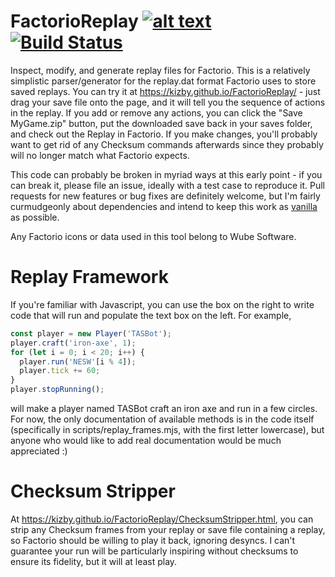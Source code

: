 # FactorioReplay [![alt text](http://vanilla-js.com/assets/button.png "Vanilla JS")](http://vanilla-js.com/) [![Build Status](https://travis-ci.org/Kizby/FactorioReplay.svg?branch=master)](https://travis-ci.org/Kizby/FactorioReplay)
Inspect, modify, and generate replay files for Factorio. This is a relatively simplistic parser/generator for the replay.dat format Factorio uses to store saved replays. You can try it at https://kizby.github.io/FactorioReplay/ - just drag your save file onto the page, and it will tell you the sequence of actions in the replay. If you add or remove any actions, you can click the "Save MyGame.zip" button, put the downloaded save back in your saves folder, and check out the Replay in Factorio. If you make changes, you'll probably want to get rid of any Checksum commands afterwards since they probably will no longer match what Factorio expects.

This code can probably be broken in myriad ways at this early point - if you can break it, please file an issue, ideally with a test case to reproduce it. Pull requests for new features or bug fixes are definitely welcome, but I'm fairly curmudgeonly about dependencies and intend to keep this work as [vanilla](http://vanilla-js.com/) as possible.

Any Factorio icons or data used in this tool belong to Wube Software.

# Replay Framework
If you're familiar with Javascript, you can use the box on the right to write code that will run and populate the text box on the left. For example,
```javascript
const player = new Player('TASBot');
player.craft('iron-axe', 1);
for (let i = 0; i < 20; i++) {
  player.run('NESW'[i % 4]);
  player.tick += 60;
}
player.stopRunning();
```
will make a player named TASBot craft an iron axe and run in a few circles. For now, the only documentation of available methods is in the code itself (specifically in scripts/replay_frames.mjs, with the first letter lowercase), but anyone who would like to add real documentation would be much appreciated :)

# Checksum Stripper
At https://kizby.github.io/FactorioReplay/ChecksumStripper.html, you can strip any Checksum frames from your replay or save file containing a replay, so Factorio should be willing to play it back, ignoring desyncs. I can't guarantee your run will be particularly inspiring without checksums to ensure its fidelity, but it will at least play.
